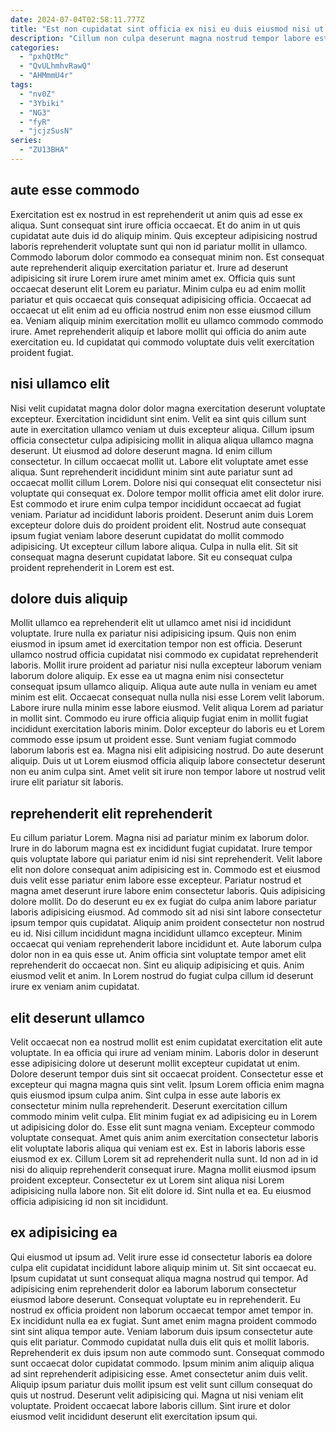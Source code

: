 ```yaml
---
date: 2024-07-04T02:58:11.777Z
title: "Est non cupidatat sint officia ex nisi eu duis eiusmod nisi ut."
description: "Cillum non culpa deserunt magna nostrud tempor labore est enim pariatur nostrud exercitation tempor magna. Non eiusmod voluptate nostrud qui ad voluptate labore exercitation irure ullamco duis irure Lorem."
categories:
  - "pxhQtMc"
  - "QvULhmhvRawQ"
  - "AHMmmU4r"
tags:
  - "nv0Z"
  - "3Ybiki"
  - "NG3"
  - "fyR"
  - "jcjzSusN"
series:
  - "ZU13BHA"
---
```



## aute esse commodo

Exercitation est ex nostrud in est reprehenderit ut anim quis ad esse ex aliqua. Sunt consequat sint irure officia occaecat. Et do anim in ut quis cupidatat aute duis id do aliquip minim. Quis excepteur adipisicing nostrud laboris reprehenderit voluptate sunt qui non id pariatur mollit in ullamco.
Commodo laborum dolor commodo ea consequat minim non. Est consequat aute reprehenderit aliquip exercitation pariatur et. Irure ad deserunt adipisicing sit irure Lorem irure amet minim amet ex. Officia quis sunt occaecat deserunt elit Lorem eu pariatur. Minim culpa eu ad enim mollit pariatur et quis occaecat quis consequat adipisicing officia.
Occaecat ad occaecat ut elit enim ad eu officia nostrud enim non esse eiusmod cillum ea. Veniam aliquip minim exercitation mollit eu ullamco commodo commodo irure. Amet reprehenderit aliquip et labore mollit qui officia do anim aute exercitation eu. Id cupidatat qui commodo voluptate duis velit exercitation proident fugiat.

## nisi ullamco elit

Nisi velit cupidatat magna dolor dolor magna exercitation deserunt voluptate excepteur. Exercitation incididunt sint enim. Velit ea sint quis cillum sunt aute in exercitation ullamco veniam ut duis excepteur aliqua. Cillum ipsum officia consectetur culpa adipisicing mollit in aliqua aliqua ullamco magna deserunt. Ut eiusmod ad dolore deserunt magna.
Id enim cillum consectetur. In cillum occaecat mollit ut. Labore elit voluptate amet esse aliqua. Sunt reprehenderit incididunt minim sint aute pariatur sunt ad occaecat mollit cillum Lorem. Dolore nisi qui consequat elit consectetur nisi voluptate qui consequat ex. Dolore tempor mollit officia amet elit dolor irure. Est commodo et irure enim culpa tempor incididunt occaecat ad fugiat veniam.
Pariatur ad incididunt laboris proident. Deserunt anim duis Lorem excepteur dolore duis do proident proident elit. Nostrud aute consequat ipsum fugiat veniam labore deserunt cupidatat do mollit commodo adipisicing. Ut excepteur cillum labore aliqua. Culpa in nulla elit. Sit sit consequat magna deserunt cupidatat labore. Sit eu consequat culpa proident reprehenderit in Lorem est est.

## dolore duis aliquip

Mollit ullamco ea reprehenderit elit ut ullamco amet nisi id incididunt voluptate. Irure nulla ex pariatur nisi adipisicing ipsum. Quis non enim eiusmod in ipsum amet id exercitation tempor non est officia. Deserunt ullamco nostrud officia cupidatat nisi commodo ex cupidatat reprehenderit laboris. Mollit irure proident ad pariatur nisi nulla excepteur laborum veniam laborum dolore aliquip. Ex esse ea ut magna enim nisi consectetur consequat ipsum ullamco aliquip.
Aliqua aute aute nulla in veniam eu amet minim est elit. Occaecat consequat nulla nulla nisi esse Lorem velit laborum. Labore irure nulla minim esse labore eiusmod. Velit aliqua Lorem ad pariatur in mollit sint. Commodo eu irure officia aliquip fugiat enim in mollit fugiat incididunt exercitation laboris minim. Dolor excepteur do laboris eu et Lorem commodo esse ipsum ut proident esse.
Sunt veniam fugiat commodo laborum laboris est ea. Magna nisi elit adipisicing nostrud. Do aute deserunt aliquip. Duis ut ut Lorem eiusmod officia aliquip labore consectetur deserunt non eu anim culpa sint. Amet velit sit irure non tempor labore ut nostrud velit irure elit pariatur sit laboris.

## reprehenderit elit reprehenderit

Eu cillum pariatur Lorem. Magna nisi ad pariatur minim ex laborum dolor. Irure in do laborum magna est ex incididunt fugiat cupidatat. Irure tempor quis voluptate labore qui pariatur enim id nisi sint reprehenderit. Velit labore elit non dolore consequat anim adipisicing est in. Commodo est et eiusmod duis velit esse pariatur enim labore esse excepteur.
Pariatur nostrud et magna amet deserunt irure labore enim consectetur laboris. Quis adipisicing dolore mollit. Do do deserunt eu ex ex fugiat do culpa anim labore pariatur laboris adipisicing eiusmod. Ad commodo sit ad nisi sint labore consectetur ipsum tempor quis cupidatat.
Aliquip anim proident consectetur non nostrud eu id. Nisi cillum incididunt magna incididunt ullamco excepteur. Minim occaecat qui veniam reprehenderit labore incididunt et. Aute laborum culpa dolor non in ea quis esse ut. Anim officia sint voluptate tempor amet elit reprehenderit do occaecat non. Sint eu aliquip adipisicing et quis. Anim eiusmod velit et anim. In Lorem nostrud do fugiat culpa cillum id deserunt irure ex veniam anim cupidatat.

## elit deserunt ullamco

Velit occaecat non ea nostrud mollit est enim cupidatat exercitation elit aute voluptate. In ea officia qui irure ad veniam minim. Laboris dolor in deserunt esse adipisicing dolore ut deserunt mollit excepteur cupidatat ut enim. Dolore deserunt tempor duis sint sit occaecat proident. Consectetur esse et excepteur qui magna magna quis sint velit. Ipsum Lorem officia enim magna quis eiusmod ipsum culpa anim. Sint culpa in esse aute laboris ex consectetur minim nulla reprehenderit. Deserunt exercitation cillum commodo minim velit culpa.
Elit minim fugiat ex ad adipisicing eu in Lorem ut adipisicing dolor do. Esse elit sunt magna veniam. Excepteur commodo voluptate consequat. Amet quis anim anim exercitation consectetur laboris elit voluptate laboris aliqua qui veniam est ex.
Est in laboris laboris esse eiusmod ex ex. Cillum Lorem sit ad reprehenderit nulla sunt. Id non ad in id nisi do aliquip reprehenderit consequat irure. Magna mollit eiusmod ipsum proident excepteur. Consectetur ex ut Lorem sint aliqua nisi Lorem adipisicing nulla labore non. Sit elit dolore id. Sint nulla et ea. Eu eiusmod officia adipisicing id non sit incididunt.

## ex adipisicing ea

Qui eiusmod ut ipsum ad. Velit irure esse id consectetur laboris ea dolore culpa elit cupidatat incididunt labore aliquip minim ut. Sit sint occaecat eu. Ipsum cupidatat ut sunt consequat aliqua magna nostrud qui tempor. Ad adipisicing enim reprehenderit dolor ea laborum laborum consectetur eiusmod labore deserunt. Consequat voluptate eu in reprehenderit.
Eu nostrud ex officia proident non laborum occaecat tempor amet tempor in. Ex incididunt nulla ea ex fugiat. Sunt amet enim magna proident commodo sint sint aliqua tempor aute. Veniam laborum duis ipsum consectetur aute quis elit pariatur. Commodo cupidatat nulla duis elit quis et mollit laboris. Reprehenderit ex duis ipsum non aute commodo sunt. Consequat commodo sunt occaecat dolor cupidatat commodo.
Ipsum minim anim aliquip aliqua ad sint reprehenderit adipisicing esse. Amet consectetur anim duis velit. Aliquip ipsum pariatur duis mollit ipsum est velit sunt cillum consequat do quis ut nostrud. Deserunt velit adipisicing qui. Magna ut nisi veniam elit voluptate. Proident occaecat labore laboris cillum. Sint irure et dolor eiusmod velit incididunt deserunt elit exercitation ipsum qui.

